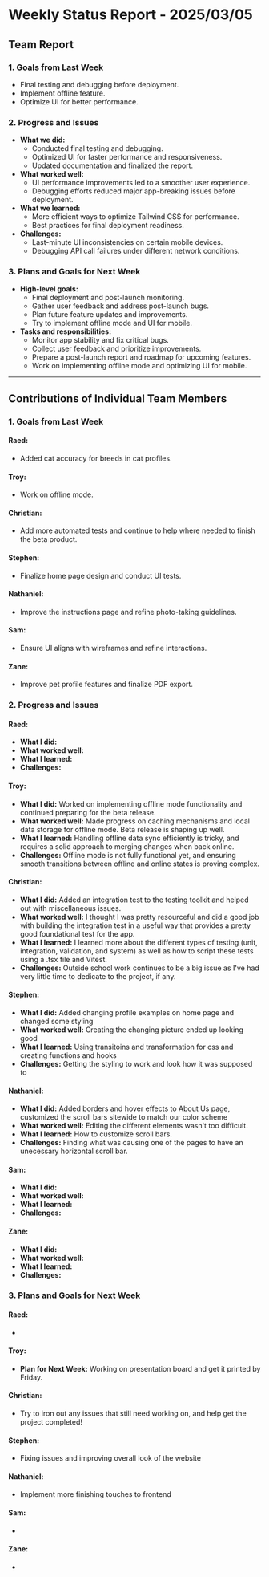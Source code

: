 # Weekly Status Report - 2025/03/05

## Team Report

### 1. Goals from Last Week
- Final testing and debugging before deployment.
- Implement offline feature.
- Optimize UI for better performance.

### 2. Progress and Issues
- **What we did:**
  - Conducted final testing and debugging.
  - Optimized UI for faster performance and responsiveness.
  - Updated documentation and finalized the report.
- **What worked well:**
  - UI performance improvements led to a smoother user experience.
  - Debugging efforts reduced major app-breaking issues before deployment.
- **What we learned:**
  - More efficient ways to optimize Tailwind CSS for performance.
  - Best practices for final deployment readiness.
- **Challenges:**
  - Last-minute UI inconsistencies on certain mobile devices.
  - Debugging API call failures under different network conditions.

### 3. Plans and Goals for Next Week
- **High-level goals:**
  - Final deployment and post-launch monitoring.
  - Gather user feedback and address post-launch bugs.
  - Plan future feature updates and improvements.
  - Try to implement offline mode and UI for mobile.
- **Tasks and responsibilities:**
  - Monitor app stability and fix critical bugs.
  - Collect user feedback and prioritize improvements.
  - Prepare a post-launch report and roadmap for upcoming features.
  - Work on implementing offline mode and optimizing UI for mobile.

---

## Contributions of Individual Team Members

### 1. Goals from Last Week

#### Raed:
- Added cat accuracy for breeds in cat profiles. 

#### Troy:
- Work on offline mode. 

#### Christian:
- Add more automated tests and continue to help where needed to finish the beta product.

#### Stephen:
- Finalize home page design and conduct UI tests.

#### Nathaniel:
- Improve the instructions page and refine photo-taking guidelines.

#### Sam:
- Ensure UI aligns with wireframes and refine interactions.

#### Zane:
- Improve pet profile features and finalize PDF export.

### 2. Progress and Issues

#### Raed:
- **What I did:** 
- **What worked well:** 
- **What I learned:** 
- **Challenges:** 

#### Troy:
- **What I did:** Worked on implementing offline mode functionality and continued preparing for the beta release.
- **What worked well:** Made progress on caching mechanisms and local data storage for offline mode. Beta release is shaping up well.
- **What I learned:** Handling offline data sync efficiently is tricky, and requires a solid approach to merging changes when back online.
- **Challenges:** Offline mode is not fully functional yet, and ensuring smooth transitions between offline and online states is proving complex.

#### Christian:
- **What I did:** Added an integration test to the testing toolkit and helped out with miscellaneous issues.
- **What worked well:** I thought I was pretty resourceful and did a good job with building the integration test in a useful way that provides a pretty good foundational test for the app.
- **What I learned:** I learned more about the different types of testing (unit, integration, validation, and system) as well as how to script these tests using a .tsx file and Vitest.
- **Challenges:** Outside school work continues to be a big issue as I've had very little time to dedicate to the project, if any.

#### Stephen:
- **What I did:** Added changing profile examples on home page and changed some styling
- **What worked well:** Creating the changing picture ended up looking good
- **What I learned:** Using transitoins and transformation for css and creating functions and hooks
- **Challenges:** Getting the styling to work and look how it was supposed to

#### Nathaniel:
- **What I did:** Added borders and hover effects to About Us page, customized the scroll bars sitewide to match our color scheme
- **What worked well:** Editing the different elements wasn't too difficult.
- **What I learned:** How to customize scroll bars.
- **Challenges:** Finding what was causing one of the pages to have an unecessary horizontal scroll bar.

#### Sam:
- **What I did:** 
- **What worked well:** 
- **What I learned:** 
- **Challenges:** 

#### Zane:
- **What I did:** 
- **What worked well:** 
- **What I learned:** 
- **Challenges:** 

### 3. Plans and Goals for Next Week

#### Raed:
- 

#### Troy:
- **Plan for Next Week:** Working on presentation board and get it printed by Friday. 

#### Christian:
- Try to iron out any issues that still need working on, and help get the project completed!

#### Stephen:
- Fixing issues and improving overall look of the website


#### Nathaniel:
- Implement more finishing touches to frontend

#### Sam:
- 

#### Zane:
- 
